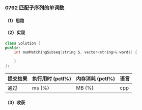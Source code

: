 ### 0792 匹配子序列的单词数

#### （1）思路

#### （2）实现

```cpp
class Solution {
public:
    int numMatchingSubseq(string S, vector<string>& words) {

    }
};
```

| 提交结果 | 执行用时 (pctl%) | 内存消耗 (pctl%) | 语言 |
|:---------|:-----------------|:-----------------|:-----|
| 通过     |  ms (%)   |  MB (%)  | cpp  |

#### （3）收获
